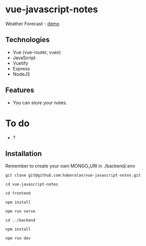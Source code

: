 # vue-javascript-notes

Weather Forecast - [demo](https://haber-notes.netlify.app/)

## Technologies

- Vue (vue-router, vuex)
- JavaScript
- Vuetify
- Express
- NodeJS

## Features

- You can store your notes.

# To do

- ?

## Installation

Remember to create your own MONGO_URI in ./backend/.env

```
git clone git@github.com:haberalan/vue-javascript-notes.git
```
```
cd vue-javascript-notes
```
```
cd frontend
```
```
npm install
```
```
npm run serve
```
```
cd ../backend
```
```
npm install
```
```
npm run dev
```
